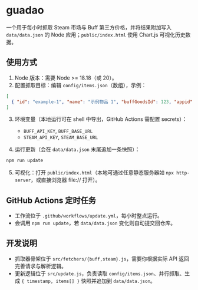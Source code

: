 # guadao

一个用于每小时抓取 Steam 市场与 Buff 第三方价格，并将结果附加写入 `data/data.json` 的 Node 应用；`public/index.html` 使用 Chart.js 可视化历史数据。

## 使用方式

1. Node 版本：需要 Node >= 18.18（或 20）。
2. 配置抓取目标：编辑 `config/items.json`（数组），示例：

```json
[
  { "id": "example-1", "name": "示例物品 1", "buffGoodsId": 123, "appid": 730, "market_hash_name": "AK-47 | Redline (Field-Tested)" }
]
```

3. 环境变量（本地运行可在 shell 中导出，GitHub Actions 需配置 secrets）：
   - `BUFF_API_KEY`, `BUFF_BASE_URL`
   - `STEAM_API_KEY`, `STEAM_BASE_URL`

4. 运行更新（会在 `data/data.json` 末尾追加一条快照）：

```bash
npm run update
```

5. 可视化：打开 `public/index.html`（本地可通过任意静态服务器如 `npx http-server`，或直接浏览器 file:// 打开）。

## GitHub Actions 定时任务

- 工作流位于 `.github/workflows/update.yml`，每小时整点运行。
- 会调用 `npm run update`，若 `data/data.json` 变化则自动提交回仓库。

## 开发说明

- 抓取器骨架位于 `src/fetchers/{buff,steam}.js`，需要你根据实际 API 返回完善请求与解析逻辑。
- 更新逻辑位于 `src/update.js`，负责读取 `config/items.json`、并行抓取、生成 `{ timestamp, items[] }` 快照并追加到 `data/data.json`。

